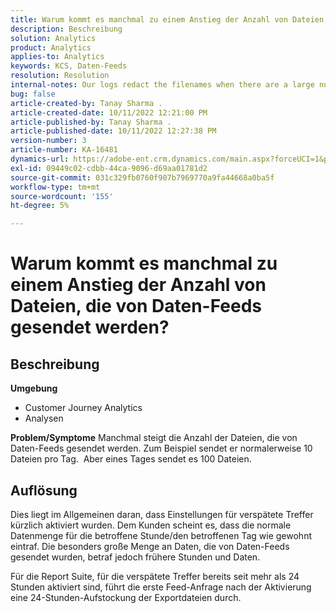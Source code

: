 ```yaml
---
title: Warum kommt es manchmal zu einem Anstieg der Anzahl von Dateien, die von Daten-Feeds gesendet werden?
description: Beschreibung
solution: Analytics
product: Analytics
applies-to: Analytics
keywords: KCS, Daten-Feeds
resolution: Resolution
internal-notes: Our logs redact the filenames when there are a large number of export files processed by data feeds, so you will see the file name in the logs "df_files" section as "REDACTED".
bug: false
article-created-by: Tanay Sharma .
article-created-date: 10/11/2022 12:21:00 PM
article-published-by: Tanay Sharma .
article-published-date: 10/11/2022 12:27:38 PM
version-number: 3
article-number: KA-16481
dynamics-url: https://adobe-ent.crm.dynamics.com/main.aspx?forceUCI=1&pagetype=entityrecord&etn=knowledgearticle&id=17c67d27-5f49-ed11-bba2-0022480868ff
exl-id: 09449c02-cdbb-44ca-9096-d69aa01781d2
source-git-commit: 031c329fb0760f907b7969770a9fa44668a0ba5f
workflow-type: tm+mt
source-wordcount: '155'
ht-degree: 5%

---
```


# Warum kommt es manchmal zu einem Anstieg der Anzahl von Dateien, die von Daten-Feeds gesendet werden?

## Beschreibung

<b>Umgebung</b>
- Customer Journey Analytics
- Analysen



<b>Problem/Symptome</b>
Manchmal steigt die Anzahl der Dateien, die von Daten-Feeds gesendet werden. Zum Beispiel sendet er normalerweise 10 Dateien pro Tag.  Aber eines Tages sendet es 100 Dateien.


## Auflösung


Dies liegt im Allgemeinen daran, dass Einstellungen für verspätete Treffer kürzlich aktiviert wurden. Dem Kunden scheint es, dass die normale Datenmenge für die betroffene Stunde/den betroffenen Tag wie gewohnt eintraf. Die besonders große Menge an Daten, die von Daten-Feeds gesendet wurden, betraf jedoch frühere Stunden und Daten.

Für die Report Suite, für die verspätete Treffer bereits seit mehr als 24 Stunden aktiviert sind, führt die erste Feed-Anfrage nach der Aktivierung eine 24-Stunden-Aufstockung der Exportdateien durch.
